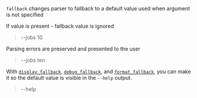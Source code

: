 `fallback` changes parser to fallback to a default value used when argument is not specified

>

If value is present - fallback value is ignored

> --jobs 10

Parsing errors are preserved and presented to the user

> --jobs ten

With [`display_fallback`](ParseFallback::display_fallback),
[`debug_fallback`](ParseFallback::debug_fallback), and
[`format_fallback`](ParseFallback::format_fallback), you can make it so the default value
is visible in the `--help` output.

> --help
